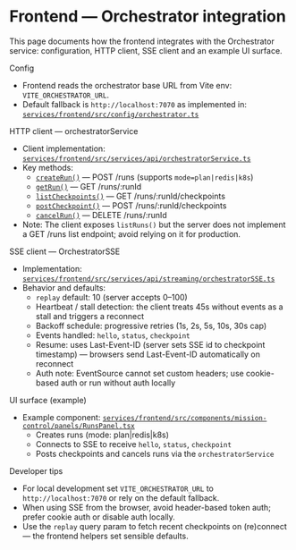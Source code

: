 # Frontend — Orchestrator integration

This page documents how the frontend integrates with the Orchestrator service: configuration, HTTP client, SSE client and an example UI surface.

Config
- Frontend reads the orchestrator base URL from Vite env: `VITE_ORCHESTRATOR_URL`.
- Default fallback is `http://localhost:7070` as implemented in: [`services/frontend/src/config/orchestrator.ts`](services/frontend/src/config/orchestrator.ts:7)

HTTP client — orchestratorService
- Client implementation: [`services/frontend/src/services/api/orchestratorService.ts`](services/frontend/src/services/api/orchestratorService.ts:1)
- Key methods:
  - [`createRun()`](services/frontend/src/services/api/orchestratorService.ts:36) — POST /runs (supports `mode=plan|redis|k8s`)
  - [`getRun()`](services/frontend/src/services/api/orchestratorService.ts:43) — GET /runs/:runId
  - [`listCheckpoints()`](services/frontend/src/services/api/orchestratorService.ts:57) — GET /runs/:runId/checkpoints
  - [`postCheckpoint()`](services/frontend/src/services/api/orchestratorService.ts:63) — POST /runs/:runId/checkpoints
  - [`cancelRun()`](services/frontend/src/services/api/orchestratorService.ts:73) — DELETE /runs/:runId
- Note: The client exposes `listRuns()` but the server does not implement a GET /runs list endpoint; avoid relying on it for production.

SSE client — OrchestratorSSE
- Implementation: [`services/frontend/src/services/api/streaming/orchestratorSSE.ts`](services/frontend/src/services/api/streaming/orchestratorSSE.ts:42)
- Behavior and defaults:
  - `replay` default: 10 (server accepts 0–100)
  - Heartbeat / stall detection: the client treats 45s without events as a stall and triggers a reconnect
  - Backoff schedule: progressive retries (1s, 2s, 5s, 10s, 30s cap)
  - Events handled: `hello`, `status`, `checkpoint`
  - Resume: uses Last-Event-ID (server sets SSE id to checkpoint timestamp) — browsers send Last-Event-ID automatically on reconnect
  - Auth note: EventSource cannot set custom headers; use cookie-based auth or run without auth locally

UI surface (example)
- Example component: [`services/frontend/src/components/mission-control/panels/RunsPanel.tsx`](services/frontend/src/components/mission-control/panels/RunsPanel.tsx:18)
  - Creates runs (mode: plan|redis|k8s)
  - Connects to SSE to receive `hello`, `status`, `checkpoint`
  - Posts checkpoints and cancels runs via the `orchestratorService`

Developer tips
- For local development set `VITE_ORCHESTRATOR_URL` to `http://localhost:7070` or rely on the default fallback.
- When using SSE from the browser, avoid header-based token auth; prefer cookie auth or disable auth locally.
- Use the `replay` query param to fetch recent checkpoints on (re)connect — the frontend helpers set sensible defaults.
